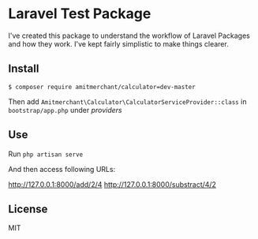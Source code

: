 Laravel Test Package
==================

I've created this package to understand the workflow of Laravel Packages and how they work. I've kept fairly simplistic to make things clearer.

## Install

`$ composer require amitmerchant/calculator=dev-master`

Then add `Amitmerchant\Calculator\CalculatorServiceProvider::class` in `bootstrap/app.php` under _providers_

## Use

Run `php artisan serve`

And then access following URLs:

http://127.0.0.1:8000/add/2/4
http://127.0.0.1:8000/substract/4/2

## License
MIT